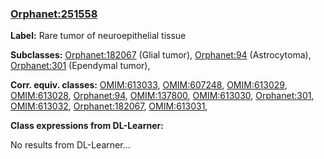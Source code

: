 
### [Orphanet:251558](http://www.orpha.net/ORDO/Orphanet_251558)
**Label:** Rare tumor of neuroepithelial tissue

**Subclasses:** [Orphanet:182067](http://www.orpha.net/ORDO/Orphanet_182067) (Glial tumor), [Orphanet:94](http://www.orpha.net/ORDO/Orphanet_94) (Astrocytoma), [Orphanet:301](http://www.orpha.net/ORDO/Orphanet_301) (Ependymal tumor), 

**Corr. equiv. classes:** [OMIM:613033](http://purl.obolibrary.org/obo/OMIM_613033), [OMIM:607248](http://purl.obolibrary.org/obo/OMIM_607248), [OMIM:613029](http://purl.obolibrary.org/obo/OMIM_613029), [OMIM:613028](http://purl.obolibrary.org/obo/OMIM_613028), [Orphanet:94](http://www.orpha.net/ORDO/Orphanet_94), [OMIM:137800](http://purl.obolibrary.org/obo/OMIM_137800), [OMIM:613030](http://purl.obolibrary.org/obo/OMIM_613030), [Orphanet:301](http://www.orpha.net/ORDO/Orphanet_301), [OMIM:613032](http://purl.obolibrary.org/obo/OMIM_613032), [Orphanet:182067](http://www.orpha.net/ORDO/Orphanet_182067), [OMIM:613031](http://purl.obolibrary.org/obo/OMIM_613031), 

**Class expressions from DL-Learner:**

No results from DL-Learner...




